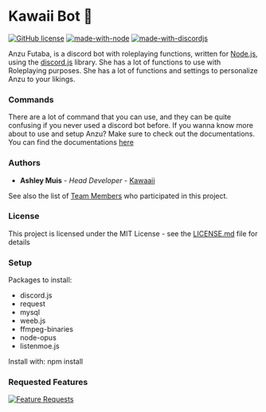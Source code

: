 # Kawaii Bot 🎀

[![GitHub license](https://img.shields.io/github/license/Naereen/StrapDown.js.svg)](https://github.com/kawaaii/Anzu-Futaba/blob/master/LICENSE)
[![made-with-node](https://img.shields.io/badge/written%20in-Node%20JS-008e00.svg)](https://nodejs.org/en/)
[![made-with-discordjs](https://img.shields.io/badge/using-discord.js-0095ce.svg)](https://discord.js.org/#/)

Anzu Futaba, is a discord bot with roleplaying functions, written for [Node.js](https://nodejs.org/en/), using
the [discord.js](https://discord.js.org/#/) library. She has a lot of functions to use with Roleplaying purposes.
She has a lot of functions and settings to personalize Anzu to your likings.

### Commands

There are a lot of command that you can use, and they can be quite confusing if you never used a discord bot before.
If you wanna know more about to use and setup Anzu? Make sure to check out the documentations.
You can find the documentations [here](https://www.noella.moe/docs)

### Authors

* **Ashley Muis** - *Head Developer* - [Kawaaii](https://github.com/kawaaii/)

See also the list of [Team Members](https://www.kawaaii.moe/anzu/) who participated in this project.

### License

This project is licensed under the MIT License - see the [LICENSE.md](LICENSE.md) file for details

### Setup

Packages to install:

- discord.js
- request
- mysql
- weeb.js
- ffmpeg-binaries
- node-opus
- listenmoe.js

Install with: npm install <name>

### Requested Features

[![Feature Requests](http://feathub.com/kawaaii/Anzu-Futaba?format=svg)](http://feathub.com/kawaaii/Anzu-Futaba)
